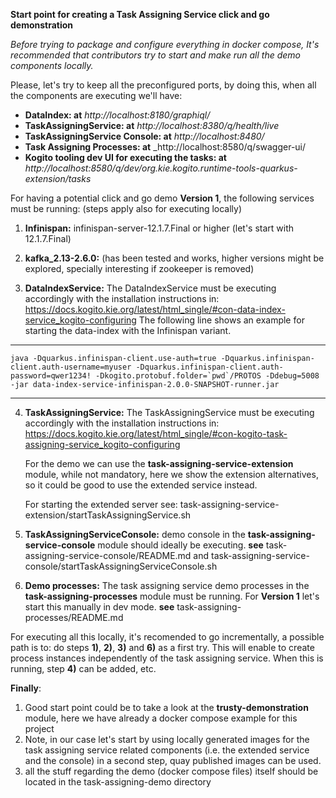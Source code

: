 **Start point for creating a Task Assigning Service click and go demonstration**

*Before trying to package and configure everything in docker compose, It's recommended that contributors try to start and make run all the demo components locally.*

Please, let's try to keep all the preconfigured ports, by doing this, when all the components are executing we'll have:

* **DataIndex: at** _http://localhost:8180/graphiql/_
* **TaskAssigningService: at** _http://localhost:8380/q/health/live_
* **TaskAssigningService Console: at** _http://localhost:8480/_
* **Task Assigning Processes: at** _http://localhost:8580/q/swagger-ui/
* **Kogito tooling dev UI for executing the tasks: at** _http://localhost:8580/q/dev/org.kie.kogito.runtime-tools-quarkus-extension/tasks_

For having a potential click and go demo **Version 1**, the following services must be running: (steps apply also for executing locally)

1) **Infinispan:** infinispan-server-12.1.7.Final or higher (let's start with 12.1.7.Final)
   
2) **kafka_2.13-2.6.0:** (has been tested and works, higher versions might be explored, specially interesting if zookeeper is removed)
   
3) **DataIndexService:**
   The DataIndexService must be executing accordingly with the installation instructions in:
   https://docs.kogito.kie.org/latest/html_single/#con-data-index-service_kogito-configuring
   The following line shows an example for starting the data-index with the Infinispan variant.
    
----
    java -Dquarkus.infinispan-client.use-auth=true -Dquarkus.infinispan-client.auth-username=myuser -Dquarkus.infinispan-client.auth-password=qwer1234! -Dkogito.protobuf.folder=`pwd`/PROTOS -Ddebug=5008 -jar data-index-service-infinispan-2.0.0-SNAPSHOT-runner.jar
----

4) **TaskAssigningService:**
    The TaskAssigningService must be executing accordingly with the installation instructions in:
    https://docs.kogito.kie.org/latest/html_single/#con-kogito-task-assigning-service_kogito-configuring
    
    For the demo we can use the **task-assigning-service-extension** module, while not mandatory, here we show the extension
    alternatives, so it could be good to use the extended service instead.
   
    For starting the extended server see: task-assigning-service-extension/startTaskAssigningService.sh

5) **TaskAssigningServiceConsole:** demo console in the **task-assigning-service-console** module should ideally be
    executing.
   **see** task-assigning-service-console/README.md and task-assigning-service-console/startTaskAssigningServiceConsole.sh
   
6) **Demo processes:** The task assigning service demo processes in the **task-assigning-processes** module must be running. For **Version 1** let's start
this manually in dev mode. 
   **see** task-assigning-processes/README.md
   
For executing all this locally, it's recomended to go incrementally, a possible path is to: do steps **1)**, **2)**, **3)** and **6)** as a first try. This will enable to create process instances independently of the task assigning service. When this is running, step **4)** can be added, etc.

   


**Finally**:

1) Good start point could be to take a look at the **trusty-demonstration** module, here we have already a docker compose example for this project
2) Note, in our case let's start by using locally generated images for the task assigning service related components (i.e. the extended service and the console) in a second step, quay published images can be used.
3) all the stuff regarding the demo (docker compose files) itself should be located in the task-assigning-demo directory

